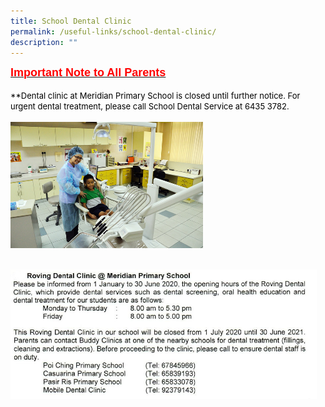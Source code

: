 ```yaml
---
title: School Dental Clinic
permalink: /useful-links/school-dental-clinic/
description: ""
---
```

<b><u><font size="4" face="arial, sans-serif" color="#ff0000">Important Note to All Parents<br></font></u></b><br><font color="#000000" size="2">**Dental clinic at Meridian Primary School is closed until further notice. For urgent dental treatment, please call School Dental Service at 6435 3782.</font><br><br><img style="width: 308px; height: 202px;" class="ive_eobj_center" src="images/Useful%20Links/school-dental-clinic-dental.jpg">
<div><br>
</div>
<div><img style="width: 490px; height: 207px;" class="ive_eobj_center" alt="dental.JPG" width="100%" src="/images/Useful%20Links/Dental.tif"><br>
</div>

